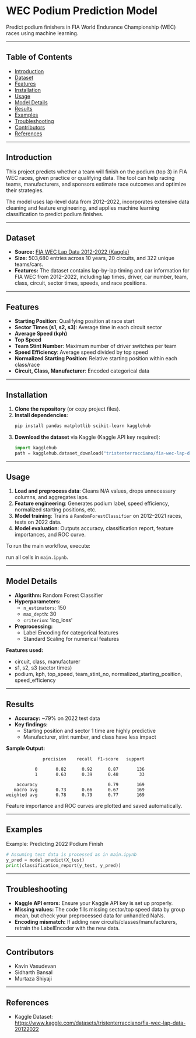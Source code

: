 # WEC Podium Prediction Model

Predict podium finishers in FIA World Endurance Championship (WEC) races using machine learning.

---

## Table of Contents

- [Introduction](#introduction)
- [Dataset](#dataset)
- [Features](#features)
- [Installation](#installation)
- [Usage](#usage)
- [Model Details](#model-details)
- [Results](#results)
- [Examples](#examples)
- [Troubleshooting](#troubleshooting)
- [Contributors](#contributors)
- [References](#references)

---

## Introduction

This project predicts whether a team will finish on the podium (top 3) in FIA WEC races, given practice or qualifying data. The tool can help racing teams, manufacturers, and sponsors estimate race outcomes and optimize their strategies.

The model uses lap-level data from 2012–2022, incorporates extensive data cleaning and feature engineering, and applies machine learning classification to predict podium finishes.

---

## Dataset

- **Source:** [FIA WEC Lap Data 2012-2022 (Kaggle)](https://www.kaggle.com/datasets/tristenterracciano/fia-wec-lap-data-20122022)
- **Size:** 503,680 entries across 10 years, 20 circuits, and 322 unique teams/cars.
- **Features:** The dataset contains lap-by-lap timing and car information for FIA WEC from 2012–2022, including lap times, driver, car number, team, class, circuit, sector times, speeds, and race positions.

---

## Features

- **Starting Position**: Qualifying position at race start
- **Sector Times (s1, s2, s3)**: Average time in each circuit sector
- **Average Speed (kph)**
- **Top Speed**
- **Team Stint Number**: Maximum number of driver switches per team
- **Speed Efficiency**: Average speed divided by top speed
- **Normalized Starting Position**: Relative starting position within each class/race
- **Circuit, Class, Manufacturer**: Encoded categorical data

---

## Installation

1. **Clone the repository** (or copy project files).
2. **Install dependencies**:
    ```bash
    pip install pandas matplotlib scikit-learn kagglehub
    ```
3. **Download the dataset** via Kaggle (Kaggle API key required):
    ```python
    import kagglehub
    path = kagglehub.dataset_download("tristenterracciano/fia-wec-lap-data-20122022")
    ```

---

## Usage

1. **Load and preprocess data**: Cleans N/A values, drops unnecessary columns, and aggregates laps.
2. **Feature engineering**: Generates podium label, speed efficiency, normalized starting positions, etc.
3. **Model training**: Trains a `RandomForestClassifier` on 2012–2021 races, tests on 2022 data.
4. **Model evaluation**: Outputs accuracy, classification report, feature importances, and ROC curve.

To run the main workflow, execute:

run all cells in `main.ipynb`.

---

## Model Details

- **Algorithm:** Random Forest Classifier
- **Hyperparameters:**  
  - `n_estimators`: 150  
  - `max_depth`: 30  
  - `criterion`: 'log_loss'
- **Preprocessing:**  
  - Label Encoding for categorical features  
  - Standard Scaling for numerical features

**Features used:**
- circuit, class, manufacturer
- s1, s2, s3 (sector times)
- podium, kph, top_speed, team_stint_no, normalized_starting_position, speed_efficiency

---

## Results

- **Accuracy:** ~79% on 2022 test data
- **Key findings:**  
  - Starting position and sector 1 time are highly predictive  
  - Manufacturer, stint number, and class have less impact

**Sample Output:**
```text
              precision    recall  f1-score   support

           0       0.82      0.92      0.87       136
           1       0.63      0.39      0.48        33

    accuracy                           0.79       169
   macro avg       0.73      0.66      0.67       169
weighted avg       0.78      0.79      0.77       169
```
Feature importance and ROC curves are plotted and saved automatically.

---

## Examples

Example: Predicting 2022 Podium Finish

```python
# Assuming test data is processed as in main.ipynb
y_pred = model.predict(X_test)
print(classification_report(y_test, y_pred))
```

---

## Troubleshooting

- **Kaggle API errors:** Ensure your Kaggle API key is set up properly.
- **Missing values:** The code fills missing sector/top speed data by group mean, but check your preprocessed data for unhandled NaNs.
- **Encoding mismatch:** If adding new circuits/classes/manufacturers, retrain the LabelEncoder with the new data.

---

## Contributors

- Kavin Vasudevan
- Sidharth Bansal
- Murtaza Shiyaji

---

## References

- Kaggle Dataset: https://www.kaggle.com/datasets/tristenterracciano/fia-wec-lap-data-20122022
